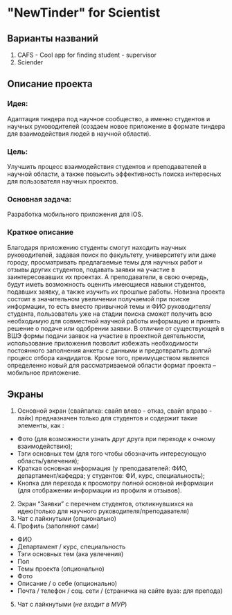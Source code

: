 # "NewTinder" for Scientist
## Варианты названий
1. CAFS - Cool app for finding student - supervisor
2. Sciender
## Описание проекта
### Идея:
Адаптация тиндера под научное сообщество, а именно студентов и научных руководителей (создаем новое приложение в формате тиндера для взаимодействия людей в научной области).
### Цель:
Улучшить процесс взаимодействия студентов и преподавателей в научной области, а также повысить эффективность поиска интересных для пользователя научных проектов.
### Основная задача:
Разработка мобильного приложения для iOS.
### Краткое описание
  Благодаря приложению студенты смогут находить научных руководителей, задавая поиск по факультету, университету или даже городу, просматривать предлагаемые темы для научных работ и отзывы других студентов, подавать заявки на участие в заинтересовавших их проектах. А преподаватели, в свою очередь, будут иметь возможность оценить имеющиеся навыки студентов, подавших заявку, а также изучить их прошлые работы.
  Новизна проекта состоит в значительном увеличении получаемой при поиске информации, то есть вместо привычной темы и ФИО руководителя/студента, пользователь уже на стадии поиска сможет получить всю необходимую для совместной научной работы информацию и принять решение о подаче или одобрении заявки. В отличие от существующей в ВШЭ формы подачи заявок на участие в проектной деятельности, использование приложения позволит избежать необходимости постоянного заполнения анкеты с данными и предотвратить долгий процесс отбора кандидатов. Кроме того, преимуществом является определенно новый для рассматриваемой области формат проекта – мобильное приложение.
## Экраны
1. Основной экран (свайпалка: свайп влево - отказ, свайп вправо - лайк) предназначен только для студентов и содержит такие элементы, как :
  * Фото (для возможности узнать друг друга при переходе к очному взаимодействию);
  * Тэги основных тем (для того чтобы обозначить интересующую область/увлечения);
  * Краткая основная информация (у преподавателей: ФИО, департамент/кафедра; у студентов: ФИ, курс, специальность);
  * Кнопка для перехода к просмотру полной основной информации (для отображении информации из профиля и отзывов).
2. Экран “Заявки” с перечнем студентов, откликнувшихся на идею(только для научного руководителя/преподавателя)
3. Чат с лайкнутыми (опционально)
4. Профиль (заполняют сами)
  * ФИО
  * Департамент / курс, специальность
  * Тэги основных тем (ака увлечения)
  * Пол
  * Темы проекта (опционально)
  * Фото
  * Описание / о себе (опционально)
  * Почта / телефон / соц. сети / (страничка на сайте вуза: для препода)
5. Чат с лайкнутыми (*не входит в MVP*)
